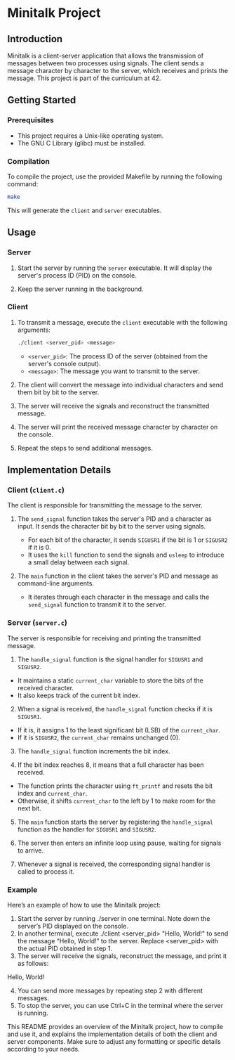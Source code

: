 # Minitalk Project

## Introduction
Minitalk is a client-server application that allows the transmission of messages between two processes using signals. The client sends a message character by character to the server, which receives and prints the message. This project is part of the curriculum at 42.

## Getting Started

### Prerequisites
- This project requires a Unix-like operating system.
- The GNU C Library (glibc) must be installed.

### Compilation
To compile the project, use the provided Makefile by running the following command:

```bash
make
```

This will generate the `client` and `server` executables.

## Usage

### Server
1. Start the server by running the `server` executable. It will display the server's process ID (PID) on the console.

2. Keep the server running in the background.

### Client
1. To transmit a message, execute the `client` executable with the following arguments:
   ```bash
   ./client <server_pid> <message>
   ```
   - `<server_pid>`: The process ID of the server (obtained from the server's console output).
   - `<message>`: The message you want to transmit to the server.

2. The client will convert the message into individual characters and send them bit by bit to the server.

3. The server will receive the signals and reconstruct the transmitted message.

4. The server will print the received message character by character on the console.

5. Repeat the steps to send additional messages.

## Implementation Details

### Client (`client.c`)
The client is responsible for transmitting the message to the server.

1. The `send_signal` function takes the server's PID and a character as input. It sends the character bit by bit to the server using signals.
   - For each bit of the character, it sends `SIGUSR1` if the bit is 1 or `SIGUSR2` if it is 0.
   - It uses the `kill` function to send the signals and `usleep` to introduce a small delay between each signal.

2. The `main` function in the client takes the server's PID and message as command-line arguments.
   - It iterates through each character in the message and calls the `send_signal` function to transmit it to the server.

### Server (`server.c`)
The server is responsible for receiving and printing the transmitted message.

1. The `handle_signal` function is the signal handler for `SIGUSR1` and `SIGUSR2`.
- It maintains a static `current_char` variable to store the bits of the received character.
- It also keeps track of the current bit index.

2. When a signal is received, the `handle_signal` function checks if it is `SIGUSR1`.
- If it is, it assigns 1 to the least significant bit (LSB) of the `current_char`.
- If it is `SIGUSR2`, the `current_char` remains unchanged (0).

3. The `handle_signal` function increments the bit index.

4. If the bit index reaches 8, it means that a full character has been received.
- The function prints the character using `ft_printf` and resets the bit index and `current_char`.
- Otherwise, it shifts `current_char` to the left by 1 to make room for the next bit.

5. The `main` function starts the server by registering the `handle_signal` function as the handler for `SIGUSR1` and `SIGUSR2`.

6. The server then enters an infinite loop using pause, waiting for signals to arrive.

7.	Whenever a signal is received, the corresponding signal handler is called to process it.

### Example

Here’s an example of how to use the Minitalk project:

1.	Start the server by running ./server in one terminal. Note down the server’s PID displayed on the console.
2.	In another terminal, execute ./client <server_pid> "Hello, World!" to send the message “Hello, World!” to the server. Replace <server_pid> with the actual PID obtained in step 1.
3.	The server will receive the signals, reconstruct the message, and print it as follows:

Hello, World!


4.	You can send more messages by repeating step 2 with different messages.
5.	To stop the server, you can use Ctrl+C in the terminal where the server is running.

This README provides an overview of the Minitalk project, how to compile and use it, and explains the implementation details of both the client and server components. Make sure to adjust any formatting or specific details according to your needs.